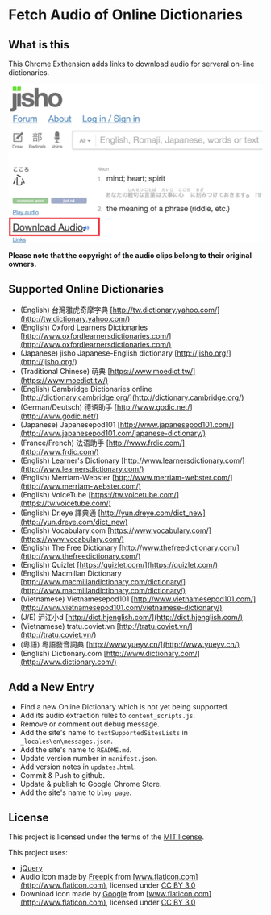 # Fetch Audio of Online Dictionaries

## What is this

This Chrome Exthension adds links to download audio for serveral on-line dictionaries.

![](demo/jisho.jpg)

**Please note that the copyright of the audio clips belong to their original owners.**


## Supported Online Dictionaries

- (English) 台灣雅虎奇摩字典 [http://tw.dictionary.yahoo.com/](http://tw.dictionary.yahoo.com/)
- (English) Oxford Learners Dictionaries [http://www.oxfordlearnersdictionaries.com/](http://www.oxfordlearnersdictionaries.com/)
- (Japanese) jisho Japanese-English dictionary [http://jisho.org/](http://jisho.org/)
- (Traditional Chinese) 萌典 [https://www.moedict.tw/](https://www.moedict.tw/)
- (English) Cambridge Dictionaries online [http://dictionary.cambridge.org/](http://dictionary.cambridge.org/)
- (German/Deutsch) 德语助手 [http://www.godic.net/](http://www.godic.net/)
- (Japanese) Japanesepod101 [http://www.japanesepod101.com/](http://www.japanesepod101.com/japanese-dictionary/)
- (France/French) 法语助手 [http://www.frdic.com/](http://www.frdic.com/)
- (English) Learner's Dictionary [http://www.learnersdictionary.com/](http://www.learnersdictionary.com/)
- (English) Merriam-Webster [http://www.merriam-webster.com/](http://www.merriam-webster.com/)
- (English) VoiceTube [https://tw.voicetube.com/](https://tw.voicetube.com/)
- (English) Dr.eye 譯典通 [http://yun.dreye.com/dict_new](http://yun.dreye.com/dict_new)
- (English) Vocabulary.com [https://www.vocabulary.com/](https://www.vocabulary.com/)
- (English) The Free Dictionary [http://www.thefreedictionary.com/](http://www.thefreedictionary.com/)
- (English) Quizlet [https://quizlet.com/](https://quizlet.com/)
- (English) Macmillan Dictionary [http://www.macmillandictionary.com/dictionary/](http://www.macmillandictionary.com/dictionary/)
- (Vietnamese) Vietnamesepod101 [http://www.vietnamesepod101.com/](http://www.vietnamesepod101.com/vietnamese-dictionary/)
- (J/E) 沪江小d [http://dict.hjenglish.com/](http://dict.hjenglish.com/)
- (Vietnamese) tratu.coviet.vn [http://tratu.coviet.vn/](http://tratu.coviet.vn/)
- (粵語) 粵語發音詞典 [http://www.yueyv.cn/](http://www.yueyv.cn/)
- (English) Dictionary.com [http://www.dictionary.com/](http://www.dictionary.com/)

## Add a New Entry

- Find a new Online Dictionary which is not yet being supported.
- Add its audio extraction rules to `content_scripts.js`.
- Remove or comment out debug message.
- Add the site's name to `textSupportedSitesLists` in `_locales\en\messages.json`.
- Add the site's name to `README.md`.
- Update version number in `manifest.json`.
- Add version notes in `updates.html`.
- Commit & Push to github.
- Update & publish to Google Chrome Store.
- Add the site's name to `blog page`.


## License

This project is licensed under the terms of the [MIT license](http://opensource.org/licenses/MIT).

This project uses:

- [jQuery](https://jquery.com/)
- Audio icon made by [Freepik](http://www.freepik.com) from [www.flaticon.com](http://www.flaticon.com), licensed under [CC BY 3.0](http://creativecommons.org/licenses/by/3.0/)
- Download icon made by [Google](http://www.google.com) from [www.flaticon.com](http://www.flaticon.com), licensed under [CC BY 3.0](http://creativecommons.org/licenses/by/3.0/)
